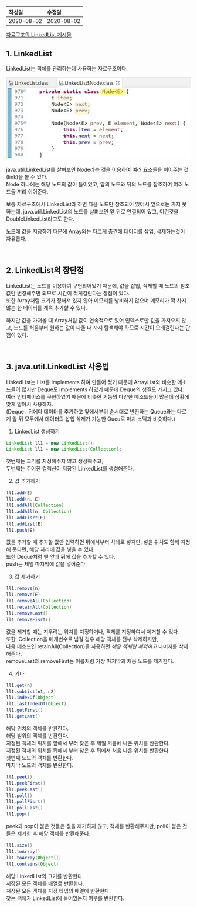 |작성일|수정일|
|:----|:----|
|2020-08-02|2020-08-02|

[자료구조의 LinkedList 게시물](https://github.com/Yo0oN/Tech-Study/blob/master/posts/DataStructure/LinkedList.md)

## 1. LinkedList

LinkedList는 객체를 관리하는데 사용하는 자료구조이다.<br>

<img src="/images/posts/Java/java.util.LinkedList/01.jpg" />

java.util.LinkedList를 살펴보면 Node라는 것을 이용하여 여러 요소들을 이어주는 것(link)을 볼 수 있다.<br>
Node 하나에는 해당 노드의 값이 들어있고, 앞의 노드와 뒤의 노드를 참조하여 여러 노드들 끼리 이어준다.

보통 자료구조에서 LinkedList라 하면 다음 노드만 참조되어 있어서 앞으로는 가지 못하는데, java.util.LinkedList의 노드를 살펴보면 앞 뒤로 연결되어 있고, 이런것을 DoubleLinkedList라고도 한다.

노드에 값을 저장하기 때문에 Array와는 다르게 중간에 데이터를 삽입, 삭제하는것이 자유롭다.

<br>

## 2. LinkedList의 장단점

LinkedList는 노드를 이용하여 구현되어있기 때문에, 값을 삽입, 삭제할 때 노드의 참조값만 변경해주면 되므로 시간이 적게걸린다는 장점이 있다.<br>
또한 Array처럼 크기가 정해져 있지 않아 메모리를 낭비하지 않으며 메모리가 꽉 차지 않는 한 데이터를 계속 추가할 수 있다.

하지만 값을 가져올 때 Array처럼 값이 연속적으로 있어 인덱스로만 값을 가져오지 않고, 노드를 처음부터 원하는 값이 나올 때 까지 탐색해야 하므로 시간이 오래걸린다는 단점이 있다.

<br>

## 3. java.util.LinkedList 사용법

LinkedList는 List를 implements 하여 만들어 졌기 때문에 ArrayList와 비슷한 메소드들이 많지만 Deque도 implements 하였기 때문에 Deque의 성질도 가지고 있다.<br>
여러 인터페이스를 구현하였기 때문에 비슷한 기능의 다양한 메소드들이 많은데 상황에 맞게 알아서 사용하자.<br>
(Deque : 뒤에다 데이터를 추가하고 앞에서부터 순서대로 반환하는 Queue와는 다르게 앞 뒤 모두에서 데이터의 삽입 삭제가 가능한 Queu로 마치 스택과 비슷하다.)<br>

1. LinkedList 생성하기<br>
```java
LinkedList ll1 = new LinkedList();
LinkedList ll1 = new LinkedList(Collection);
```
첫번째는 크기를 지정해주지 않고 생성해주고,<br>
두번째는 주어진 컬렉션이 저장된 LinkedList를 생성해준다.<br>

2. 값 추가하기<br>
```java
ll1.add(E)
ll1.add(n, E)
ll1.addAll(Collection)
ll1.addAll(n, Collection)
ll1.addFisrt(E)
ll1.addList(E)
ll1.push(E)
```
값을 추가할 때 추가할 값만 입력하면 뒤에서부터 차례로 넣지만, 넣을 위치도 함께 지정해 준다면, 해당 자리에 값을 넣을 수 있다.<br>
또한 Deque처럼 맨 앞과 뒤에 값을 추가할 수 있다.<br>
push는 제일 마지막에 값을 넣어준다.

3. 값 제거하기<br>
```java
ll1.remove(n)
ll1.remove(E)
ll1.removeAll(Collection)
ll1.retainAll(Collection)
ll1.removeLast()
ll1.removeFisrt()
```
값을 제거할 때는 지우려는 위치를 지정하거나, 객체를 지정하여서 제거할 수 있다.<br>
또한, Collection을 매개변수로 넘길 경우 해당 객체를 전부 삭제하지만,<br>
다음 메소드인 retainAll(Collection)을 사용하면 *해당 객체만 제외하고* 나머지를 삭제해준다.<br>
removeLast와 removeFirst는 이름처럼 가장 마지막과 처음 노드를 제거한다.<br>

4. 기타<br>
```java
ll1.get(n)
ll1.subList(n1, n2)
ll1.indexOf(Object)
ll1.lastIndexOf(Object)
ll1.getFirst()
ll1.getLast()
```
해당 위치의 객체를 반환한다.<br>
해당 범위의 객체를 반환한다.<br>
지정된 객체의 위치를 앞에서 부터 찾은 후 제일 처음에 나온 위치를 반환한다.<br>
지정된 객체의 위치를 뒤에서 부터 찾은 후 뒤에서 처음 나온 위치를 반환한다.<br>
첫번째 노드의 객체를 반환한다.<br>
마지막 노드의 객체를 반환한다.<br>

```java
ll1.peek()
ll1.peekFirst()
ll1.peekLast()
ll1.poll()
ll1.pollFisrt()
ll1.pollLast()
ll1.pop()
```
peek과 pop이 붙은 것들은 값을 제거하지 않고, 객체를 반환해주지만, poll이 붙은 것들은 제거한 후 해당 객체를 반환해준다.<br>

```java
ll1.size()
ll1.toArray()
ll1.toArray(Object[])
ll1.contains(Object)
```
해당 LinkedList의 크기를 반환한다.<br>
저장된 모든 객체를 배열로 반환한다.<br>
저장된 모든 객체를 지정 타입의 배열에 반환한다.<br>
찾는 객체가 LinkedList에 들어있는지 여부를 반환한다.
